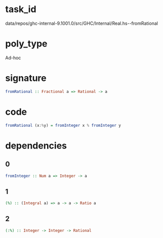 
# task_id
data/repos/ghc-internal-9.1001.0/src/GHC/Internal/Real.hs--fromRational

# poly_type
Ad-hoc

# signature
```haskell
fromRational :: Fractional a => Rational -> a
```   

# code
```haskell
fromRational (x:%y) = fromInteger x % fromInteger y
```

# dependencies
## 0
```haskell
fromInteger :: Num a => Integer -> a
```
## 1
```haskell
(%) :: (Integral a) => a -> a -> Ratio a
```
## 2
```haskell
(:%) :: Integer -> Integer -> Rational
```
